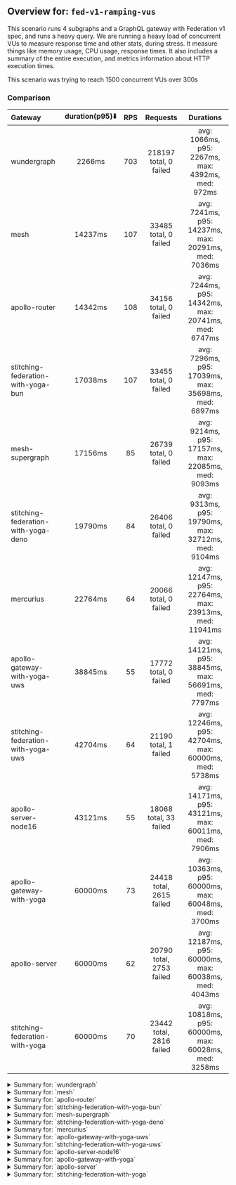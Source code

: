 ## Overview for: `fed-v1-ramping-vus`


This scenario runs 4 subgraphs and a GraphQL gateway with Federation v1 spec, and runs a heavy query. We are running a heavy load of concurrent VUs to measure response time and other stats, during stress. It measure things like memory usage, CPU usage, response times. It also includes a summary of the entire execution, and metrics information about HTTP execution times.


This scenario was trying to reach 1500 concurrent VUs over 300s


### Comparison


| Gateway                             | duration(p95)⬇️ |  RPS  |         Requests         |                       Durations                        |
| :---------------------------------- | :-------------: | :---: | :----------------------: | :----------------------------------------------------: |
| wundergraph                         |     2266ms      |  703  |  218197 total, 0 failed  |   avg: 1066ms, p95: 2267ms, max: 4392ms, med: 972ms    |
| mesh                                |     14237ms     |  107  |  33485 total, 0 failed   |  avg: 7241ms, p95: 14237ms, max: 20291ms, med: 7036ms  |
| apollo-router                       |     14342ms     |  108  |  34156 total, 0 failed   |  avg: 7244ms, p95: 14342ms, max: 20741ms, med: 6747ms  |
| stitching-federation-with-yoga-bun  |     17038ms     |  107  |  33455 total, 0 failed   |  avg: 7296ms, p95: 17039ms, max: 35698ms, med: 6897ms  |
| mesh-supergraph                     |     17156ms     |  85   |  26739 total, 0 failed   |  avg: 9214ms, p95: 17157ms, max: 22085ms, med: 9093ms  |
| stitching-federation-with-yoga-deno |     19790ms     |  84   |  26406 total, 0 failed   |  avg: 9313ms, p95: 19790ms, max: 32712ms, med: 9104ms  |
| mercurius                           |     22764ms     |  64   |  20066 total, 0 failed   | avg: 12147ms, p95: 22764ms, max: 23913ms, med: 11941ms |
| apollo-gateway-with-yoga-uws        |     38845ms     |  55   |  17772 total, 0 failed   | avg: 14121ms, p95: 38845ms, max: 56691ms, med: 7797ms  |
| stitching-federation-with-yoga-uws  |     42704ms     |  64   |  21190 total, 1 failed   | avg: 12246ms, p95: 42704ms, max: 60000ms, med: 5738ms  |
| apollo-server-node16                |     43121ms     |  55   |  18068 total, 33 failed  | avg: 14171ms, p95: 43121ms, max: 60011ms, med: 7906ms  |
| apollo-gateway-with-yoga            |     60000ms     |  73   | 24418 total, 2615 failed | avg: 10363ms, p95: 60000ms, max: 60048ms, med: 3700ms  |
| apollo-server                       |     60000ms     |  62   | 20790 total, 2753 failed | avg: 12187ms, p95: 60000ms, max: 60038ms, med: 4043ms  |
| stitching-federation-with-yoga      |     60000ms     |  70   | 23442 total, 2816 failed | avg: 10818ms, p95: 60000ms, max: 60028ms, med: 3258ms  |



<details>
  <summary>Summary for: `wundergraph`</summary>

  **K6 Output**




```
     ✓ response code was 200
     ✓ no graphql errors
     ✓ valid response structure

     checks.........................: 100.00% ✓ 654591     ✗ 0     
     data_received..................: 1.1 GB  3.5 MB/s
     data_sent......................: 259 MB  836 kB/s
     http_req_blocked...............: avg=945.18µs min=1.1µs  med=2.29µs   max=1.12s p(90)=3.9µs  p(95)=5µs   
     http_req_connecting............: avg=935.97µs min=0s     med=0s       max=1.12s p(90)=0s     p(95)=0s    
     http_req_duration..............: avg=1.06s    min=5.51ms med=972.08ms max=4.39s p(90)=1.98s  p(95)=2.26s 
       { expected_response:true }...: avg=1.06s    min=5.51ms med=972.08ms max=4.39s p(90)=1.98s  p(95)=2.26s 
     http_req_failed................: 0.00%   ✓ 0          ✗ 218197
     http_req_receiving.............: avg=7.18ms   min=14.5µs med=35.9µs   max=1.07s p(90)=213µs  p(95)=1.04ms
     http_req_sending...............: avg=1.89ms   min=6.3µs  med=12.3µs   max=1.07s p(90)=27.9µs p(95)=117µs 
     http_req_tls_handshaking.......: avg=0s       min=0s     med=0s       max=0s    p(90)=0s     p(95)=0s    
     http_req_waiting...............: avg=1.05s    min=5.48ms med=966.84ms max=4.39s p(90)=1.95s  p(95)=2.22s 
     http_reqs......................: 218197  703.853266/s
     iteration_duration.............: avg=1.08s    min=6.11ms med=991.81ms max=4.39s p(90)=2.02s  p(95)=2.31s 
     iterations.....................: 218197  703.853266/s
     vus............................: 10      min=10       max=1500
     vus_max........................: 1500    min=1500     max=1500
```


**Performance Overview**


<img src="https://imagedelivery.net/KYe9TScr4TldYHA48pczVg/a4844b6a-8aaf-4b4e-e8da-f787ab457e00/public" alt="Performance Overview" />


**HTTP Overview**


<img src="https://imagedelivery.net/KYe9TScr4TldYHA48pczVg/90d7c133-2e71-4733-c532-9997e6d9e200/public" alt="HTTP Overview" />


  </details>

<details>
  <summary>Summary for: `mesh`</summary>

  **K6 Output**




```
     ✓ response code was 200
     ✗ no graphql errors
      ↳  99% — ✓ 33266 / ✗ 219
     ✗ valid response structure
      ↳  99% — ✓ 33266 / ✗ 219

     checks.........................: 99.56% ✓ 100017     ✗ 438   
     data_received..................: 169 MB 546 kB/s
     data_sent......................: 40 MB  128 kB/s
     http_req_blocked...............: avg=60.02µs  min=800ns   med=2µs     max=580.48ms p(90)=3µs    p(95)=16.4µs
     http_req_connecting............: avg=51.26µs  min=0s      med=0s      max=580.41ms p(90)=0s     p(95)=0s    
     http_req_duration..............: avg=7.24s    min=17.56ms med=7.03s   max=20.29s   p(90)=13.12s p(95)=14.23s
       { expected_response:true }...: avg=7.24s    min=17.56ms med=7.03s   max=20.29s   p(90)=13.12s p(95)=14.23s
     http_req_failed................: 0.00%  ✓ 0          ✗ 33485 
     http_req_receiving.............: avg=407.29µs min=15.7µs  med=37.19µs max=149.18ms p(90)=61.5µs p(95)=71µs  
     http_req_sending...............: avg=96.41µs  min=6.1µs   med=12.1µs  max=340.22ms p(90)=25.7µs p(95)=45.8µs
     http_req_tls_handshaking.......: avg=0s       min=0s      med=0s      max=0s       p(90)=0s     p(95)=0s    
     http_req_waiting...............: avg=7.24s    min=17.5ms  med=7.03s   max=20.29s   p(90)=13.12s p(95)=14.23s
     http_reqs......................: 33485  107.936044/s
     iteration_duration.............: avg=7.24s    min=18.07ms med=7.03s   max=20.29s   p(90)=13.12s p(95)=14.23s
     iterations.....................: 33485  107.936044/s
     vus............................: 60     min=50       max=1500
     vus_max........................: 1500   min=1500     max=1500
```


**Performance Overview**


<img src="https://imagedelivery.net/KYe9TScr4TldYHA48pczVg/1ccd04e2-6527-4082-0296-71a7b696e600/public" alt="Performance Overview" />


**HTTP Overview**


<img src="https://imagedelivery.net/KYe9TScr4TldYHA48pczVg/b8226791-29fe-41c7-e4b6-190f9bfb2d00/public" alt="HTTP Overview" />


  </details>

<details>
  <summary>Summary for: `apollo-router`</summary>

  **K6 Output**




```
     ✓ response code was 200
     ✗ no graphql errors
      ↳  99% — ✓ 33998 / ✗ 158
     ✗ valid response structure
      ↳  99% — ✓ 33998 / ✗ 158

     checks.........................: 99.69% ✓ 102152     ✗ 316   
     data_received..................: 170 MB 540 kB/s
     data_sent......................: 41 MB  129 kB/s
     http_req_blocked...............: avg=127.26µs min=1.1µs    med=2.29µs max=215.52ms p(90)=3.7µs  p(95)=18.59µs
     http_req_connecting............: avg=114.77µs min=0s       med=0s     max=173.09ms p(90)=0s     p(95)=0s     
     http_req_duration..............: avg=7.24s    min=353.74ms med=6.74s  max=20.74s   p(90)=13.52s p(95)=14.34s 
       { expected_response:true }...: avg=7.24s    min=353.74ms med=6.74s  max=20.74s   p(90)=13.52s p(95)=14.34s 
     http_req_failed................: 0.00%  ✓ 0          ✗ 34156 
     http_req_receiving.............: avg=504.45µs min=19.59µs  med=42.5µs max=245.57ms p(90)=71.8µs p(95)=83.22µs
     http_req_sending...............: avg=131.56µs min=6.6µs    med=12.4µs max=316.02ms p(90)=28.7µs p(95)=59.4µs 
     http_req_tls_handshaking.......: avg=0s       min=0s       med=0s     max=0s       p(90)=0s     p(95)=0s     
     http_req_waiting...............: avg=7.24s    min=353.64ms med=6.74s  max=20.72s   p(90)=13.52s p(95)=14.34s 
     http_reqs......................: 34156  108.505606/s
     iteration_duration.............: avg=7.24s    min=354.64ms med=6.74s  max=20.74s   p(90)=13.52s p(95)=14.34s 
     iterations.....................: 34156  108.505606/s
     vus............................: 127    min=50       max=1500
     vus_max........................: 1500   min=1500     max=1500
```


**Performance Overview**


<img src="https://imagedelivery.net/KYe9TScr4TldYHA48pczVg/0507667c-75f2-42a7-6619-44e430d69000/public" alt="Performance Overview" />


**HTTP Overview**


<img src="https://imagedelivery.net/KYe9TScr4TldYHA48pczVg/8b4625b0-2165-4145-eff5-d87901d80000/public" alt="HTTP Overview" />


  </details>

<details>
  <summary>Summary for: `stitching-federation-with-yoga-bun`</summary>

  **K6 Output**




```
     ✓ response code was 200
     ✗ no graphql errors
      ↳  99% — ✓ 33452 / ✗ 3
     ✗ valid response structure
      ↳  99% — ✓ 33452 / ✗ 3

     checks.........................: 99.99% ✓ 100359     ✗ 6     
     data_received..................: 167 MB 535 kB/s
     data_sent......................: 40 MB  127 kB/s
     http_req_blocked...............: avg=228.01µs min=1.4µs    med=2.5µs  max=591.05ms p(90)=5µs    p(95)=32.71µs 
     http_req_connecting............: avg=181.6µs  min=0s       med=0s     max=532.23ms p(90)=0s     p(95)=0s      
     http_req_duration..............: avg=7.29s    min=321.31ms med=6.89s  max=35.69s   p(90)=10.37s p(95)=17.03s  
       { expected_response:true }...: avg=7.29s    min=321.31ms med=6.89s  max=35.69s   p(90)=10.37s p(95)=17.03s  
     http_req_failed................: 0.00%  ✓ 0          ✗ 33455 
     http_req_receiving.............: avg=3.26ms   min=20.8µs   med=51.7µs max=536.49ms p(90)=78.9µs p(95)=234.05µs
     http_req_sending...............: avg=590.7µs  min=7.4µs    med=14.5µs max=961.07ms p(90)=54µs   p(95)=103.4µs 
     http_req_tls_handshaking.......: avg=0s       min=0s       med=0s     max=0s       p(90)=0s     p(95)=0s      
     http_req_waiting...............: avg=7.29s    min=321.04ms med=6.89s  max=35.69s   p(90)=10.35s p(95)=17.03s  
     http_reqs......................: 33455  107.291637/s
     iteration_duration.............: avg=7.29s    min=324.34ms med=6.89s  max=35.7s    p(90)=10.37s p(95)=17.03s  
     iterations.....................: 33455  107.291637/s
     vus............................: 41     min=0        max=1500
     vus_max........................: 1500   min=1084     max=1500
```


**Performance Overview**


<img src="https://imagedelivery.net/KYe9TScr4TldYHA48pczVg/9f5ca400-0ecc-4dff-ac04-85be27c37400/public" alt="Performance Overview" />


**HTTP Overview**


<img src="https://imagedelivery.net/KYe9TScr4TldYHA48pczVg/b42876a9-7aa6-428b-1167-2fb7a5844f00/public" alt="HTTP Overview" />


  </details>

<details>
  <summary>Summary for: `mesh-supergraph`</summary>

  **K6 Output**




```
     ✓ response code was 200
     ✗ no graphql errors
      ↳  99% — ✓ 26634 / ✗ 105
     ✗ valid response structure
      ↳  0% — ✓ 0 / ✗ 26739

     checks.........................: 66.53% ✓ 53373     ✗ 26844 
     data_received..................: 135 MB 431 kB/s
     data_sent......................: 32 MB  102 kB/s
     http_req_blocked...............: avg=68.03µs min=1.4µs    med=2.5µs  max=24.74ms p(90)=4.4µs  p(95)=197.51µs
     http_req_connecting............: avg=43.64µs min=0s       med=0s     max=21.1ms  p(90)=0s     p(95)=133.42µs
     http_req_duration..............: avg=9.21s   min=795.54ms med=9.09s  max=22.08s  p(90)=15.93s p(95)=17.15s  
       { expected_response:true }...: avg=9.21s   min=795.54ms med=9.09s  max=22.08s  p(90)=15.93s p(95)=17.15s  
     http_req_failed................: 0.00%  ✓ 0         ✗ 26739 
     http_req_receiving.............: avg=69.67µs min=20.7µs   med=59.6µs max=22.54ms p(90)=84.3µs p(95)=95.3µs  
     http_req_sending...............: avg=35.23µs min=7.8µs    med=14.5µs max=21.7ms  p(90)=32.4µs p(95)=61.11µs 
     http_req_tls_handshaking.......: avg=0s      min=0s       med=0s     max=0s      p(90)=0s     p(95)=0s      
     http_req_waiting...............: avg=9.21s   min=795.45ms med=9.09s  max=22.08s  p(90)=15.93s p(95)=17.15s  
     http_reqs......................: 26739  85.551482/s
     iteration_duration.............: avg=9.21s   min=795.92ms med=9.09s  max=22.08s  p(90)=15.93s p(95)=17.15s  
     iterations.....................: 26739  85.551482/s
     vus............................: 408    min=0       max=1500
     vus_max........................: 1500   min=1229    max=1500
```


**Performance Overview**


<img src="https://imagedelivery.net/KYe9TScr4TldYHA48pczVg/b4c6deb6-e447-4325-6451-9b54415f1100/public" alt="Performance Overview" />


**HTTP Overview**


<img src="https://imagedelivery.net/KYe9TScr4TldYHA48pczVg/c3f3e3dd-a356-47fe-df51-46d71af78d00/public" alt="HTTP Overview" />


  </details>

<details>
  <summary>Summary for: `stitching-federation-with-yoga-deno`</summary>

  **K6 Output**




```
     ✓ response code was 200
     ✗ no graphql errors
      ↳  95% — ✓ 25298 / ✗ 1108
     ✗ valid response structure
      ↳  95% — ✓ 25298 / ✗ 1108

     checks.........................: 97.20% ✓ 77002     ✗ 2216  
     data_received..................: 144 MB 460 kB/s
     data_sent......................: 31 MB  100 kB/s
     http_req_blocked...............: avg=46.07µs  min=1µs      med=2.4µs  max=24.45ms  p(90)=4.5µs  p(95)=188.1µs 
     http_req_connecting............: avg=36.15µs  min=0s       med=0s     max=24.39ms  p(90)=0s     p(95)=122.67µs
     http_req_duration..............: avg=9.31s    min=529.61ms med=9.1s   max=32.71s   p(90)=16.69s p(95)=19.79s  
       { expected_response:true }...: avg=9.31s    min=529.61ms med=9.1s   max=32.71s   p(90)=16.69s p(95)=19.79s  
     http_req_failed................: 0.00%  ✓ 0         ✗ 26406 
     http_req_receiving.............: avg=190.71µs min=17.1µs   med=35.1µs max=113.67ms p(90)=86.2µs p(95)=125µs   
     http_req_sending...............: avg=78.15µs  min=6.6µs    med=12.8µs max=38.74ms  p(90)=52.4µs p(95)=97µs    
     http_req_tls_handshaking.......: avg=0s       min=0s       med=0s     max=0s       p(90)=0s     p(95)=0s      
     http_req_waiting...............: avg=9.31s    min=529.55ms med=9.1s   max=32.71s   p(90)=16.69s p(95)=19.79s  
     http_reqs......................: 26406  84.424945/s
     iteration_duration.............: avg=9.31s    min=530.26ms med=9.1s   max=32.71s   p(90)=16.69s p(95)=19.79s  
     iterations.....................: 26406  84.424945/s
     vus............................: 280    min=0       max=1500
     vus_max........................: 1500   min=1500    max=1500
```


**Performance Overview**


<img src="https://imagedelivery.net/KYe9TScr4TldYHA48pczVg/509a2e03-c7fc-4f92-b14a-570d45faa800/public" alt="Performance Overview" />


**HTTP Overview**


<img src="https://imagedelivery.net/KYe9TScr4TldYHA48pczVg/3191172f-fab9-4734-4ea6-3ff74c0eb500/public" alt="HTTP Overview" />


  </details>

<details>
  <summary>Summary for: `mercurius`</summary>

  **K6 Output**




```
     ✓ response code was 200
     ✓ no graphql errors
     ✓ valid response structure

     checks.........................: 100.00% ✓ 60198     ✗ 0     
     data_received..................: 101 MB  324 kB/s
     data_sent......................: 24 MB   76 kB/s
     http_req_blocked...............: avg=53.42µs min=1.5µs  med=3.5µs  max=20.1ms  p(90)=14.9µs  p(95)=455.36µs
     http_req_connecting............: avg=42.65µs min=0s     med=0s     max=19.99ms p(90)=0s      p(95)=375.53µs
     http_req_duration..............: avg=12.14s  min=1s     med=11.94s max=23.91s  p(90)=21.27s  p(95)=22.76s  
       { expected_response:true }...: avg=12.14s  min=1s     med=11.94s max=23.91s  p(90)=21.27s  p(95)=22.76s  
     http_req_failed................: 0.00%   ✓ 0         ✗ 20066 
     http_req_receiving.............: avg=82.6µs  min=25.4µs med=78.2µs max=11.11ms p(90)=103.4µs p(95)=115.7µs 
     http_req_sending...............: avg=36.4µs  min=7.9µs  med=20.1µs max=16.69ms p(90)=47.75µs p(95)=79.4µs  
     http_req_tls_handshaking.......: avg=0s      min=0s     med=0s     max=0s      p(90)=0s      p(95)=0s      
     http_req_waiting...............: avg=12.14s  min=1s     med=11.94s max=23.91s  p(90)=21.27s  p(95)=22.76s  
     http_reqs......................: 20066   64.378144/s
     iteration_duration.............: avg=12.14s  min=1.01s  med=11.94s max=23.91s  p(90)=21.28s  p(95)=22.76s  
     iterations.....................: 20066   64.378144/s
     vus............................: 164     min=0       max=1499
     vus_max........................: 1500    min=1303    max=1500
```


**Performance Overview**


<img src="https://imagedelivery.net/KYe9TScr4TldYHA48pczVg/e22b978d-d386-4574-5d34-f488d335a400/public" alt="Performance Overview" />


**HTTP Overview**


<img src="https://imagedelivery.net/KYe9TScr4TldYHA48pczVg/28a224be-a90f-4297-0392-b58ba8468d00/public" alt="HTTP Overview" />


  </details>

<details>
  <summary>Summary for: `apollo-gateway-with-yoga-uws`</summary>

  **K6 Output**




```
     ✓ response code was 200
     ✗ no graphql errors
      ↳  63% — ✓ 11222 / ✗ 6550
     ✗ valid response structure
      ↳  63% — ✓ 11222 / ✗ 6550

     checks.........................: 75.42% ✓ 40216     ✗ 13100 
     data_received..................: 76 MB  240 kB/s
     data_sent......................: 21 MB  66 kB/s
     http_req_blocked...............: avg=75.78µs min=1.3µs    med=2.8µs  max=58.9ms  p(90)=18.1µs  p(95)=450.02µs
     http_req_connecting............: avg=62.9µs  min=0s       med=0s     max=58.83ms p(90)=0s      p(95)=367.74µs
     http_req_duration..............: avg=14.12s  min=182.16ms med=7.79s  max=56.69s  p(90)=34.81s  p(95)=38.84s  
       { expected_response:true }...: avg=14.12s  min=182.16ms med=7.79s  max=56.69s  p(90)=34.81s  p(95)=38.84s  
     http_req_failed................: 0.00%  ✓ 0         ✗ 17772 
     http_req_receiving.............: avg=83.17µs min=16.6µs   med=54.9µs max=51.55ms p(90)=87.6µs  p(95)=103.25µs
     http_req_sending...............: avg=78.87µs min=7.9µs    med=15.2µs max=43.9ms  p(90)=58.09µs p(95)=89.1µs  
     http_req_tls_handshaking.......: avg=0s      min=0s       med=0s     max=0s      p(90)=0s      p(95)=0s      
     http_req_waiting...............: avg=14.12s  min=182.04ms med=7.79s  max=56.69s  p(90)=34.81s  p(95)=38.84s  
     http_reqs......................: 17772  55.959388/s
     iteration_duration.............: avg=14.12s  min=182.93ms med=7.79s  max=56.69s  p(90)=34.81s  p(95)=38.84s  
     iterations.....................: 17772  55.959388/s
     vus............................: 256    min=0       max=1500
     vus_max........................: 1500   min=1238    max=1500
```


**Performance Overview**


<img src="https://imagedelivery.net/KYe9TScr4TldYHA48pczVg/1f75d491-e986-44f4-251a-bab1b5ad1500/public" alt="Performance Overview" />


**HTTP Overview**


<img src="https://imagedelivery.net/KYe9TScr4TldYHA48pczVg/dd3ede37-3cf3-46ff-0b01-ad93797a3900/public" alt="HTTP Overview" />


  </details>

<details>
  <summary>Summary for: `stitching-federation-with-yoga-uws`</summary>

  **K6 Output**




```
     ✗ response code was 200
      ↳  99% — ✓ 21189 / ✗ 1
     ✗ no graphql errors
      ↳  72% — ✓ 15434 / ✗ 5756
     ✗ valid response structure
      ↳  72% — ✓ 15434 / ✗ 5755

     checks.........................: 81.89% ✓ 52057     ✗ 11512 
     data_received..................: 148 MB 453 kB/s
     data_sent......................: 25 MB  77 kB/s
     http_req_blocked...............: avg=115.69µs min=1.2µs    med=2.8µs  max=57.91ms p(90)=12.3µs  p(95)=408.67µs
     http_req_connecting............: avg=105.38µs min=0s       med=0s     max=57.68ms p(90)=0s      p(95)=325.16µs
     http_req_duration..............: avg=12.24s   min=515.72ms med=5.73s  max=1m0s    p(90)=34.47s  p(95)=42.7s   
       { expected_response:true }...: avg=12.24s   min=515.72ms med=5.73s  max=59.75s  p(90)=34.46s  p(95)=42.69s  
     http_req_failed................: 0.00%  ✓ 1         ✗ 21189 
     http_req_receiving.............: avg=74.67µs  min=0s       med=60.5µs max=20.27ms p(90)=100.6µs p(95)=137.8µs 
     http_req_sending...............: avg=42.72µs  min=8.5µs    med=15µs   max=24.47ms p(90)=38.5µs  p(95)=71.1µs  
     http_req_tls_handshaking.......: avg=0s       min=0s       med=0s     max=0s      p(90)=0s      p(95)=0s      
     http_req_waiting...............: avg=12.24s   min=515.6ms  med=5.73s  max=1m0s    p(90)=34.47s  p(95)=42.7s   
     http_reqs......................: 21190  64.628559/s
     iteration_duration.............: avg=12.24s   min=516.47ms med=5.73s  max=1m0s    p(90)=34.47s  p(95)=42.7s   
     iterations.....................: 21190  64.628559/s
     vus............................: 235    min=0       max=1499
     vus_max........................: 1500   min=1419    max=1500
```


**Performance Overview**


<img src="https://imagedelivery.net/KYe9TScr4TldYHA48pczVg/b464dda7-d711-4ec2-98e9-ece014604a00/public" alt="Performance Overview" />


**HTTP Overview**


<img src="https://imagedelivery.net/KYe9TScr4TldYHA48pczVg/d40b2f92-b7ee-44c6-7739-8fe8adcc6400/public" alt="HTTP Overview" />


  </details>

<details>
  <summary>Summary for: `apollo-server-node16`</summary>

  **K6 Output**




```
     ✗ response code was 200
      ↳  99% — ✓ 18035 / ✗ 33
     ✗ no graphql errors
      ↳  52% — ✓ 9540 / ✗ 8528
     ✗ valid response structure
      ↳  52% — ✓ 9540 / ✗ 8495

     checks.........................: 68.51% ✓ 37115     ✗ 17056 
     data_received..................: 77 MB  235 kB/s
     data_sent......................: 21 MB  66 kB/s
     http_req_blocked...............: avg=185.94µs min=1.3µs    med=2.5µs  max=68.95ms p(90)=16.2µs  p(95)=417.4µs 
     http_req_connecting............: avg=175.94µs min=0s       med=0s     max=68.77ms p(90)=0s      p(95)=346.09µs
     http_req_duration..............: avg=14.17s   min=118.75ms med=7.9s   max=1m0s    p(90)=33.2s   p(95)=43.12s  
       { expected_response:true }...: avg=14.08s   min=118.75ms med=7.88s  max=59.99s  p(90)=33.1s   p(95)=41.7s   
     http_req_failed................: 0.18%  ✓ 33        ✗ 18035 
     http_req_receiving.............: avg=67.76µs  min=0s       med=59.2µs max=8.64ms  p(90)=83.03µs p(95)=92.8µs  
     http_req_sending...............: avg=42.39µs  min=7.6µs    med=13.8µs max=32.61ms p(90)=40.4µs  p(95)=65.2µs  
     http_req_tls_handshaking.......: avg=0s       min=0s       med=0s     max=0s      p(90)=0s      p(95)=0s      
     http_req_waiting...............: avg=14.17s   min=118.67ms med=7.9s   max=1m0s    p(90)=33.2s   p(95)=43.12s  
     http_reqs......................: 18068  55.383385/s
     iteration_duration.............: avg=14.17s   min=119.41ms med=7.9s   max=1m0s    p(90)=33.2s   p(95)=43.12s  
     iterations.....................: 18068  55.383385/s
     vus............................: 72     min=50      max=1500
     vus_max........................: 1500   min=1500    max=1500
```


**Performance Overview**


<img src="https://imagedelivery.net/KYe9TScr4TldYHA48pczVg/2c6be021-2b44-4570-8a63-d8f21c9ac900/public" alt="Performance Overview" />


**HTTP Overview**


<img src="https://imagedelivery.net/KYe9TScr4TldYHA48pczVg/929827e1-a5cf-42fc-0f6b-1d1e2a0cf600/public" alt="HTTP Overview" />


  </details>

<details>
  <summary>Summary for: `apollo-gateway-with-yoga`</summary>

  **K6 Output**




```
     ✗ response code was 200
      ↳  89% — ✓ 21803 / ✗ 2615
     ✗ no graphql errors
      ↳  86% — ✓ 21212 / ✗ 3206
     ✗ valid response structure
      ↳  97% — ✓ 21212 / ✗ 591

     checks.........................: 90.92% ✓ 64227     ✗ 6412  
     data_received..................: 109 MB 326 kB/s
     data_sent......................: 29 MB  87 kB/s
     http_req_blocked...............: avg=162.04µs min=1µs     med=2.29µs max=22.86ms p(90)=255.89µs p(95)=426.05µs
     http_req_connecting............: avg=145.08µs min=0s      med=0s     max=22.75ms p(90)=203.79µs p(95)=347.41µs
     http_req_duration..............: avg=10.36s   min=80.77ms med=3.7s   max=1m0s    p(90)=59.99s   p(95)=1m0s    
       { expected_response:true }...: avg=4.4s     min=80.77ms med=3.63s  max=59.88s  p(90)=4.71s    p(95)=5.48s   
     http_req_failed................: 10.70% ✓ 2615      ✗ 21803 
     http_req_receiving.............: avg=47.42µs  min=0s      med=39.1µs max=12.78ms p(90)=74.3µs   p(95)=82.29µs 
     http_req_sending...............: avg=38.61µs  min=6.2µs   med=13.6µs max=20.36ms p(90)=45.5µs   p(95)=63.69µs 
     http_req_tls_handshaking.......: avg=0s       min=0s      med=0s     max=0s      p(90)=0s       p(95)=0s      
     http_req_waiting...............: avg=10.36s   min=80.7ms  med=3.69s  max=1m0s    p(90)=59.99s   p(95)=1m0s    
     http_reqs......................: 24418  73.228994/s
     iteration_duration.............: avg=10.36s   min=81.37ms med=3.7s   max=1m0s    p(90)=1m0s     p(95)=1m0s    
     iterations.....................: 24418  73.228994/s
     vus............................: 23     min=23      max=1500
     vus_max........................: 1500   min=1500    max=1500
```


**Performance Overview**


<img src="https://imagedelivery.net/KYe9TScr4TldYHA48pczVg/c5fcf8f6-cd63-4826-2f5e-2bbfc31aac00/public" alt="Performance Overview" />


**HTTP Overview**


<img src="https://imagedelivery.net/KYe9TScr4TldYHA48pczVg/996c5d40-d93a-4f3b-4d27-a470a96b7a00/public" alt="HTTP Overview" />


  </details>

<details>
  <summary>Summary for: `apollo-server`</summary>

  **K6 Output**




```
     ✗ response code was 200
      ↳  86% — ✓ 18037 / ✗ 2753
     ✗ no graphql errors
      ↳  86% — ✓ 17971 / ✗ 2819
     ✗ valid response structure
      ↳  99% — ✓ 17971 / ✗ 66

     checks.........................: 90.54% ✓ 53979     ✗ 5638  
     data_received..................: 93 MB  278 kB/s
     data_sent......................: 25 MB  74 kB/s
     http_req_blocked...............: avg=209.23µs min=1.3µs   med=2.9µs  max=25.45ms p(90)=356.03µs p(95)=631.48µs
     http_req_connecting............: avg=189.36µs min=0s      med=0s     max=20.86ms p(90)=288.5µs  p(95)=503.19µs
     http_req_duration..............: avg=12.18s   min=96.78ms med=4.04s  max=1m0s    p(90)=59.99s   p(95)=1m0s    
       { expected_response:true }...: avg=4.88s    min=96.78ms med=3.97s  max=59.99s  p(90)=4.55s    p(95)=5.34s   
     http_req_failed................: 13.24% ✓ 2753      ✗ 18037 
     http_req_receiving.............: avg=63.78µs  min=0s      med=64.2µs max=7.05ms  p(90)=89.8µs   p(95)=97.2µs  
     http_req_sending...............: avg=40.2µs   min=8.2µs   med=16.8µs max=15.52ms p(90)=51.3µs   p(95)=67.1µs  
     http_req_tls_handshaking.......: avg=0s       min=0s      med=0s     max=0s      p(90)=0s       p(95)=0s      
     http_req_waiting...............: avg=12.18s   min=96.67ms med=4.04s  max=1m0s    p(90)=59.99s   p(95)=1m0s    
     http_reqs......................: 20790  62.176877/s
     iteration_duration.............: avg=12.18s   min=97.49ms med=4.04s  max=1m0s    p(90)=1m0s     p(95)=1m0s    
     iterations.....................: 20790  62.176877/s
     vus............................: 8      min=0       max=1500
     vus_max........................: 1500   min=1427    max=1500
```


**Performance Overview**


<img src="https://imagedelivery.net/KYe9TScr4TldYHA48pczVg/71297def-68b9-436c-abca-b8d2066a3d00/public" alt="Performance Overview" />


**HTTP Overview**


<img src="https://imagedelivery.net/KYe9TScr4TldYHA48pczVg/a1050af6-96e0-4134-18c2-517c53cdeb00/public" alt="HTTP Overview" />


  </details>

<details>
  <summary>Summary for: `stitching-federation-with-yoga`</summary>

  **K6 Output**




```
     ✗ response code was 200
      ↳  87% — ✓ 20626 / ✗ 2816
     ✗ no graphql errors
      ↳  87% — ✓ 20542 / ✗ 2900
     ✗ valid response structure
      ↳  99% — ✓ 20542 / ✗ 84

     checks.........................: 91.40% ✓ 61710     ✗ 5800  
     data_received..................: 105 MB 315 kB/s
     data_sent......................: 28 MB  84 kB/s
     http_req_blocked...............: avg=293.87µs min=1.5µs   med=3.4µs  max=58.44ms p(90)=378.79µs p(95)=775.5µs 
     http_req_connecting............: avg=268.79µs min=0s      med=0s     max=58.28ms p(90)=305.09µs p(95)=619.46µs
     http_req_duration..............: avg=10.81s   min=73.62ms med=3.25s  max=1m0s    p(90)=59.99s   p(95)=1m0s    
       { expected_response:true }...: avg=4.1s     min=73.62ms med=3.2s   max=59.97s  p(90)=3.61s    p(95)=4.85s   
     http_req_failed................: 12.01% ✓ 2816      ✗ 20626 
     http_req_receiving.............: avg=75.98µs  min=0s      med=68.7µs max=38.84ms p(90)=98.9µs   p(95)=112.59µs
     http_req_sending...............: avg=75.99µs  min=9.5µs   med=20µs   max=39.93ms p(90)=60.6µs   p(95)=81.8µs  
     http_req_tls_handshaking.......: avg=0s       min=0s      med=0s     max=0s      p(90)=0s       p(95)=0s      
     http_req_waiting...............: avg=10.81s   min=73.53ms med=3.25s  max=1m0s    p(90)=59.99s   p(95)=1m0s    
     http_reqs......................: 23442  70.096617/s
     iteration_duration.............: avg=10.81s   min=74.35ms med=3.25s  max=1m0s    p(90)=1m0s     p(95)=1m0s    
     iterations.....................: 23442  70.096617/s
     vus............................: 17     min=0       max=1500
     vus_max........................: 1500   min=1266    max=1500
```


**Performance Overview**


<img src="https://imagedelivery.net/KYe9TScr4TldYHA48pczVg/741f96ad-7bf1-4698-2f7a-355ebaa22f00/public" alt="Performance Overview" />


**HTTP Overview**


<img src="https://imagedelivery.net/KYe9TScr4TldYHA48pczVg/b28c3709-0493-4aa8-bae6-cc31d0cbf000/public" alt="HTTP Overview" />


  </details>